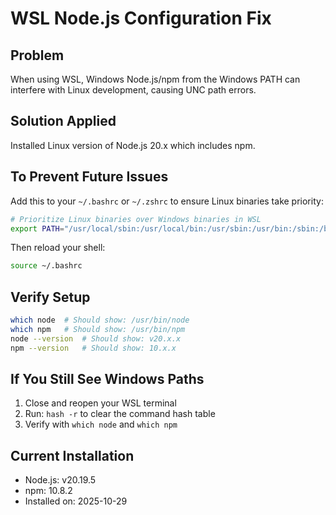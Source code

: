 # WSL Node.js Configuration Fix

## Problem
When using WSL, Windows Node.js/npm from the Windows PATH can interfere with Linux development, causing UNC path errors.

## Solution Applied
Installed Linux version of Node.js 20.x which includes npm.

## To Prevent Future Issues

Add this to your `~/.bashrc` or `~/.zshrc` to ensure Linux binaries take priority:

```bash
# Prioritize Linux binaries over Windows binaries in WSL
export PATH="/usr/local/sbin:/usr/local/bin:/usr/sbin:/usr/bin:/sbin:/bin:$PATH"
```

Then reload your shell:
```bash
source ~/.bashrc
```

## Verify Setup
```bash
which node  # Should show: /usr/bin/node
which npm   # Should show: /usr/bin/npm
node --version  # Should show: v20.x.x
npm --version   # Should show: 10.x.x
```

## If You Still See Windows Paths
1. Close and reopen your WSL terminal
2. Run: `hash -r` to clear the command hash table
3. Verify with `which node` and `which npm`

## Current Installation
- Node.js: v20.19.5
- npm: 10.8.2
- Installed on: 2025-10-29
